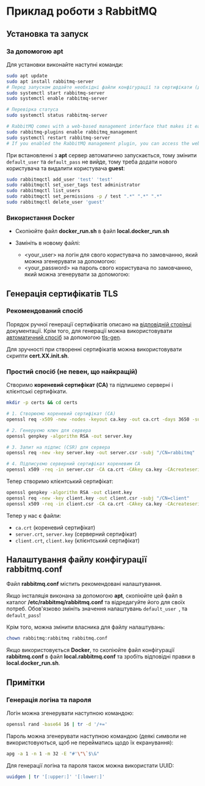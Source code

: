 # Приклад роботи з RabbitMQ

## Установка та запуск

### За допомогою **apt**

Для установки виконайте наступні команди:

```bash
sudo apt update
sudo apt install rabbitmq-server
# Перед запуском додайте необхідні файли конфігурації та сертифікати (див. далі)
sudo systemctl start rabbitmq-server
sudo systemctl enable rabbitmq-server

# Перевірка статуса
sudo systemctl status rabbitmq-server

# RabbitMQ comes with a web-based management interface that makes it easier to monitor and manage your RabbitMQ server. To enable this plugin, run the following commands:
sudo rabbitmq-plugins enable rabbitmq_management
sudo systemctl restart rabbitmq-server
# If you enabled the RabbitMQ management plugin, you can access the web interface by opening your web browser and navigating to the following [URL](http://localhost:15672/)
```

При встановленні з **apt** сервер автоматично запускається, тому змінити `default_user` та `default_pass` не вийде, тому треба додати нового користувача та видалити користувача **guest**:

```bash
sudo rabbitmqctl add_user 'test' 'test'
sudo rabbitmqctl set_user_tags test administrator
sudo rabbitmqctl list_users
sudo rabbitmqctl set_permissions -p / test ".*" ".*" ".*"
sudo rabbitmqctl delete_user 'guest'

```

### Використання **Docker**

- Скопіюйте файл **docker_run.sh** в файл **local.docker_run.sh**
- Замініть в новому файлі:

  - <your_user> на логін для свого користувача по замовчанню, який можна згенерувати за допомогою:
  - <your_password> на пароль свого користувача по замовчанню, який можна згенерувати за допомогою:

## Генерація сертифікатів TLS

### Рекомендований спосіб

Порядок ручної генерації сертифікатів описано на [відповідній сторінці](https://www.rabbitmq.com/docs/ssl#manual-certificate-generation) документації. Крім того, для генерації можна використовувати [автоматичний спосіб](https://www.rabbitmq.com/docs/ssl#automated-certificate-generation) за допомогою [tls-gen](https://github.com/rabbitmq/tls-gen).

Для зручності при створенні сертифікатів можна використовувати скрипти **cert.XX.init.sh**.

### Простий спосіб (не певен, що найкращій)

Створимо **кореневий сертифікат (CA)** та підпишемо серверні і клієнтські сертифікати.

```sh
mkdir -p certs && cd certs

# 1. Створюємо кореневий сертифікат (CA)
openssl req -x509 -new -nodes -keyout ca.key -out ca.crt -days 3650 -subj "/CN=MyCA"

# 2. Генеруємо ключ для сервера
openssl genpkey -algorithm RSA -out server.key

# 3. Запит на підпис (CSR) для сервера
openssl req -new -key server.key -out server.csr -subj "/CN=rabbitmq"

# 4. Підписуємо серверний сертифікат кореневим CA
openssl x509 -req -in server.csr -CA ca.crt -CAkey ca.key -CAcreateserial -out server.crt -days 3650
```

Тепер створимо клієнтський сертифікат:

```sh
openssl genpkey -algorithm RSA -out client.key
openssl req -new -key client.key -out client.csr -subj "/CN=client"
openssl x509 -req -in client.csr -CA ca.crt -CAkey ca.key -CAcreateserial -out client.crt -days 3650
```

Тепер у нас є файли:

- `ca.crt` (кореневий сертифікат)
- `server.crt`, `server.key` (серверний сертифікат)
- `client.crt`, `client.key` (клієнтський сертифікат)

## Налаштування файлу конфігурації **rabbitmq.conf**

Файл **rabbitmq.conf** містить рекомендовані налаштування.

Якщо інсталяція виконана за допомогою **apt**, скопіюйте цей файл в каталог **/etc/rabbitmq/rabbitmq.conf** та відредагуйте його для своїх потреб. Обов'язково змініть значення налаштувань `default_user `, та `default_pass`!

Крім того, можна змінити власника для файлу налаштувань:

```bash
chown rabbitmq:rabbitmq rabbitmq.conf
```

Якщо використовується **Docker**, то скопіюйте файл конфігурації **rabbitmq.conf** в файл **local.rabbitmq.conf** та зробіть відповідні правки в **local.docker_run.sh**.

## Примітки

### Генерація логіна та пароля

Логін можна згенерувати наступною командою:

```bash
openssl rand -base64 16 | tr -d '/+='
```

Пароль можна згенерувати наступною командою (деякі символи не використовуються, щоб не перейматись щодо їх екранування):

```bash
apg -a 1 -n 1 -m 32 -E "#'\"\`$\&"
```

Для генерації логіна та пароля також можна використати UUID:

```bash
uuidgen | tr '[:upper:]' '[:lower:]'
```

